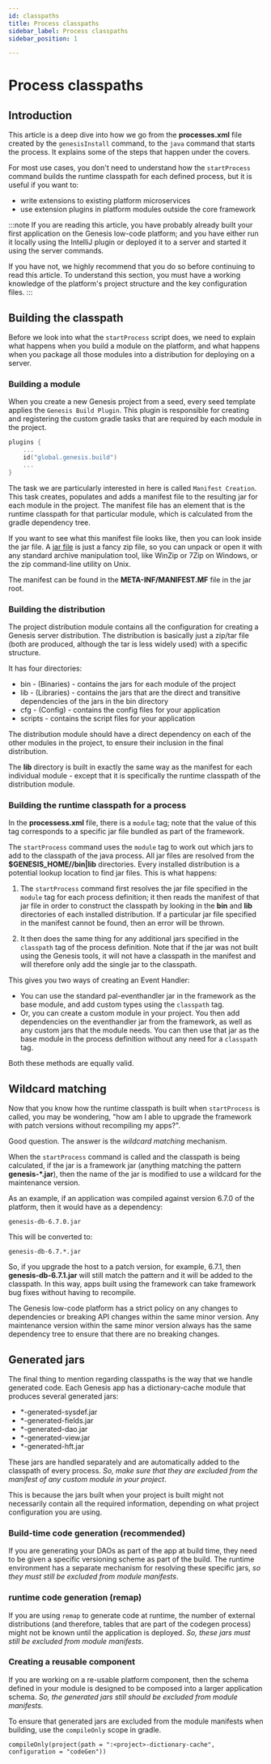 ```yaml
---
id: classpaths
title: Process classpaths
sidebar_label: Process classpaths
sidebar_position: 1

---
```

# Process classpaths

## Introduction
This article is a deep dive into how we go from the **processes.xml** file created by the `genesisInstall` command, to the `java` command that starts the process.
It explains some of the steps that happen under the covers.

For most use cases, you don't need to understand how the `startProcess` command builds the runtime classpath for each defined process, but it is useful if you want to:

- write extensions to existing platform microservices
- use extension plugins in platform modules outside the core framework

:::note
If you are reading this article, you have probably already built your first application on the Genesis low-code platform; and you have either run it locally using the IntelliJ plugin or deployed it to a server and started it using the server commands.

If you have not, we highly recommend that you do so before continuing to read this article. To understand this section, you must have a working knowledge of the platform's project structure and the key configuration files. 
:::

## Building the classpath
Before we look into what the `startProcess` script does, we need to explain what happens when you build a module on the platform, and what happens when you package all those modules into a distribution for deploying on a server.

### Building a module
When you create a new Genesis project from a seed, every seed template applies the `Genesis Build Plugin`. This plugin is responsible for creating and registering the custom gradle tasks that are required by each module in the project. 

```kotlin
plugins {
    ...
    id("global.genesis.build")
	...
}
```

The task we are particularly interested in here is called `Manifest Creation`. This task creates, populates and adds a manifest file to the resulting jar for each module in the project. The manifest file has an element that is the runtime classpath for that particular module, which is calculated from the gradle dependency tree.

If you want to see what this manifest file looks like, then you can look inside the jar file. A [jar file](https://www.geeksforgeeks.org/jar-files-java/) is just a fancy zip file, so you can unpack or open it with any standard archive manipulation tool, like WinZip or 7Zip on Windows, or the zip command-line utility on Unix.

The manifest can be found in the **META-INF/MANIFEST.MF** file in the jar root.

### Building the distribution
The project distribution module contains all the configuration for creating a Genesis server distribution. The distribution is basically just a zip/tar file (both are produced, although the tar is less widely used) with a specific structure.

It has four directories:

- bin - (Binaries) - contains the jars for each module of the project
- lib - (Libraries) - contains the jars that are the direct and transitive dependencies of the jars in the bin directory
- cfg - (Config) - contains the config files for your application
- scripts - contains the script files for your application

The distribution module should have a direct dependency on each of the other modules in the project, to ensure their inclusion in the final distribution.

The **lib** directory is built in exactly the same way as the manifest for each individual module -  except that it is specifically the runtime classpath of the distribution module.

### Building the runtime classpath for a process
In the **processess.xml** file, there is a `module` tag; note that the value of this tag corresponds to a specific jar file bundled as part of the framework.

The `startProcess` command uses the `module` tag to work out which jars to add to the classpath of the java process. All jar files are resolved from the **$GENESIS_HOME/<product>/bin|lib** directories. Every installed distribution is a potential lookup location to find jar files.
This is what happens:

1. The `startProcess` command first resolves the jar file specified in the `module` tag for each process definition; it then reads the manifest of that jar file in order to construct the classpath by looking in the **bin** and **lib** directories of each installed distribution. If a particular jar file specified in the manifest cannot be found, then an error will be thrown.

2. It then does the same thing for any additional jars specified in the `classpath` tag of the process definition. Note that if the jar was not built using the Genesis tools, it will not have a classpath in the manifest and will therefore only add the single jar to the classpath.

This gives you two ways of creating an Event Handler:

- You can use the standard pal-eventhandler jar in the framework as the base module, and add custom types using the `classpath` tag.
- Or, you can create a custom module in your project. You then add dependencies on the eventhandler jar from the framework, as well as any custom jars that the module needs. You can then use that jar as the base module in the process definition without any need for a `classpath` tag.

Both these methods are equally valid.

## Wildcard matching
Now that you know how the runtime classpath is built when `startProcess` is called, you may be wondering, "how am I able to upgrade the framework with patch versions without recompiling my apps?".

Good question. The answer is the *wildcard matching* mechanism.

When the `startProcess` command is called and the classpath is being calculated, if the jar is a framework jar (anything matching the pattern __genesis-\*.jar__), then the name of the jar is modified to use a wildcard for the maintenance version.

As an example, if an application was compiled against version 6.7.0 of the platform, then it would have as a dependency:

```
genesis-db-6.7.0.jar
```

This will be converted to:
```
genesis-db-6.7.*.jar
```

So, if you upgrade the host to a patch version, for example, 6.7.1, then **genesis-db-6.7.1.jar** will still match the pattern and it will be added to the classpath. In this way, apps built using the framework can take framework bug fixes without having to recompile.

The Genesis low-code platform has a strict policy on any changes to dependencies or breaking API changes within the same minor version. Any maintenance version within the same minor version always has the same dependency tree to ensure that there are no breaking changes.

## Generated jars
The final thing to mention regarding classpaths is the way that we handle generated code. Each Genesis app has a dictionary-cache module that produces several generated jars:

- *-generated-sysdef.jar
- *-generated-fields.jar
- *-generated-dao.jar
- *-generated-view.jar
- *-generated-hft.jar

These jars are handled separately and are automatically added to the classpath of every process. *So, make sure that they are excluded from the manifest of any custom module in your project*.

This is because the jars built when your project is built might not necessarily contain all the required information, depending on what project configuration you are using. 

### Build-time code generation (recommended)
If you are generating your DAOs as part of the app at build time, they need to be given a specific versioning scheme as part of the build. The runtime environment has a separate mechanism for resolving these specific jars, *so they must still be excluded from module manifests*.

### runtime code generation (remap)
If you are using `remap` to generate code at runtime, the number of external distributions (and therefore, tables that are part of the codegen process) might not be known until the application is deployed. *So, these jars must still be excluded from module manifests*.

### Creating a reusable component
If you are working on a re-usable platform component, then the schema defined in your module is designed to be composed into a larger application schema. *So, the generated jars still should be excluded from module manifests.*

To ensure that generated jars are excluded from the module manifests when building, use the `compileOnly` scope in gradle.

```
compileOnly(project(path = ":<project>-dictionary-cache", configuration = "codeGen"))
```
